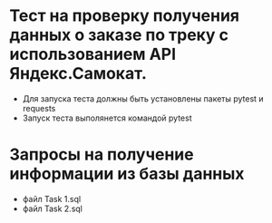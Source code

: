 ﻿# Тест на проверку получения данных о заказе по треку с использованием API Яндекс.Самокат.
- Для запуска теста должны быть установлены пакеты pytest и requests
- Запуск теста выполянется командой pytest
# Запросы на получение информации из базы данных
- файл Task 1.sql
- файл Task 2.sql